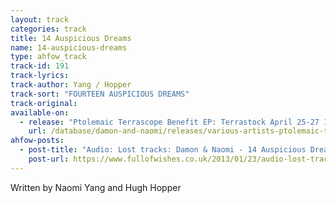 ```yaml
---
layout: track
categories: track
title: 14 Auspicious Dreams
name: 14-auspicious-dreams
type: ahfow_track
track-id: 191
track-lyrics: 
track-author: Yang / Hopper
track-sort: "FOURTEEN AUSPICIOUS DREAMS"
track-original: 
available-on:
  - release: "Ptolemaic Terrascope Benefit EP: Terrastock April 25-27 1997"
    url: /database/damon-and-naomi/releases/various-artists-ptolemaic-terrascope-benefit/
ahfow-posts:
  - post-title: "Audio: Lost tracks: Damon & Naomi - 14 Auspicious Dreams"
    post-url: https://www.fullofwishes.co.uk/2013/01/23/audio-lost-tracks-damon-naomi-14-auspicious-dreams/
---
```

Written by Naomi Yang and Hugh Hopper

